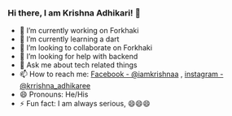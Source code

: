 ### Hi there, I am Krishna Adhikari! 👋

- 🔭 I’m currently working on Forkhaki
- 🌱 I’m currently learning a dart
- 👯 I’m looking to collaborate on Forkhaki
- 🤔 I’m looking for help with backend
- 💬 Ask me about tech related things
- 📫 How to reach me: [Facebook - @iamkrishnaa](https://www.facebook.com/iamkrishnaa) , [instagram - @krrishna_adhikaree](https://www.instagram.com/krrishna_adhikaree)
- 😄 Pronouns: He/His
- ⚡ Fun fact: I am always serious, 😄😄😄
